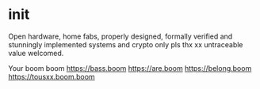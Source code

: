 # init

Open hardware, home fabs, properly designed, formally verified and stunningly implemented systems and crypto only pls thx xx untraceable value welcomed.

Your boom boom
https://bass.boom
https://are.boom
https://belong.boom
https://tousxx.boom.boom
